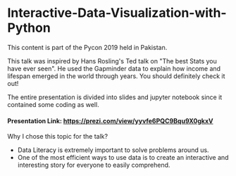# Interactive-Data-Visualization-with-Python

This content is part of the Pycon 2019 held in Pakistan.

This talk was inspired by Hans Rosling's Ted talk on "The best Stats you have ever seen". He used the Gapminder data to explain how income and lifespan emerged in the world through years. You should definitely check it out! 

The entire presentation is divided into slides and jupyter notebook since it contained some coding as well.

#### Presentation Link: https://prezi.com/view/yyvfe6PQC9Bqu9X0gkxV

Why I chose this topic for the talk?

- Data Literacy is extremely important to solve problems around us. 
- One of the most efficient ways to use data is to create an interactive and interesting story for everyone to easily comprehend.
